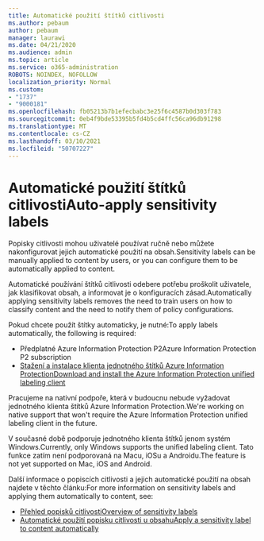 ```yaml
---
title: Automatické použití štítků citlivosti
ms.author: pebaum
author: pebaum
manager: laurawi
ms.date: 04/21/2020
ms.audience: admin
ms.topic: article
ms.service: o365-administration
ROBOTS: NOINDEX, NOFOLLOW
localization_priority: Normal
ms.custom:
- "1737"
- "9000181"
ms.openlocfilehash: fb05213b7b1efecbabc3e25f6c4587b0d303f783
ms.sourcegitcommit: 0eb4f9bde53395b5fd4b5cd4ffc56ca96db91298
ms.translationtype: MT
ms.contentlocale: cs-CZ
ms.lasthandoff: 03/10/2021
ms.locfileid: "50707227"
---
```

# <a name="auto-apply-sensitivity-labels"></a><span data-ttu-id="0f343-102">Automatické použití štítků citlivosti</span><span class="sxs-lookup"><span data-stu-id="0f343-102">Auto-apply sensitivity labels</span></span>

<span data-ttu-id="0f343-103">Popisky citlivosti mohou uživatelé používat ručně nebo můžete nakonfigurovat jejich automatické použití na obsah.</span><span class="sxs-lookup"><span data-stu-id="0f343-103">Sensitivity labels can be manually applied to content by users, or you can configure them to be automatically applied to content.</span></span>

<span data-ttu-id="0f343-104">Automatické používání štítků citlivosti odebere potřebu proškolit uživatele, jak klasifikovat obsah, a informovat je o konfiguracích zásad.</span><span class="sxs-lookup"><span data-stu-id="0f343-104">Automatically applying sensitivity labels removes the need to train users on how to classify content and the need to notify them of policy configurations.</span></span>

<span data-ttu-id="0f343-105">Pokud chcete použít štítky automaticky, je nutné:</span><span class="sxs-lookup"><span data-stu-id="0f343-105">To apply labels automatically, the following is required:</span></span>

- <span data-ttu-id="0f343-106">Předplatné Azure Information Protection P2</span><span class="sxs-lookup"><span data-stu-id="0f343-106">Azure Information Protection P2 subscription</span></span>
- [<span data-ttu-id="0f343-107">Stažení a instalace klienta jednotného štítků Azure Information Protection</span><span class="sxs-lookup"><span data-stu-id="0f343-107">Download and install the Azure Information Protection unified labeling client</span></span>](https://docs.microsoft.com/azure/information-protection/rms-client/install-unifiedlabelingclient-app)

<span data-ttu-id="0f343-108">Pracujeme na nativní podpoře, která v budoucnu nebude vyžadovat jednotného klienta štítků Azure Information Protection.</span><span class="sxs-lookup"><span data-stu-id="0f343-108">We're working on native support that won't require the Azure Information Protection unified labeling client in the future.</span></span>

<span data-ttu-id="0f343-109">V současné době podporuje jednotného klienta štítků jenom systém Windows.</span><span class="sxs-lookup"><span data-stu-id="0f343-109">Currently, only Windows supports the unified labeling client.</span></span>  <span data-ttu-id="0f343-110">Tato funkce zatím není podporovaná na Macu, iOSu a Androidu.</span><span class="sxs-lookup"><span data-stu-id="0f343-110">The feature is not yet supported on Mac, iOS and Android.</span></span>

<span data-ttu-id="0f343-111">Další informace o popiscích citlivosti a jejich automatické použití na obsah najdete v těchto článku:</span><span class="sxs-lookup"><span data-stu-id="0f343-111">For more information on sensitivity labels and applying them automatically to content,  see:</span></span>

- [<span data-ttu-id="0f343-112">Přehled popisků citlivosti</span><span class="sxs-lookup"><span data-stu-id="0f343-112">Overview of sensitivity labels</span></span>](https://docs.microsoft.com/microsoft-365/compliance/sensitivity-labels)
- [<span data-ttu-id="0f343-113">Automatické použití popisku citlivosti u obsahu</span><span class="sxs-lookup"><span data-stu-id="0f343-113">Apply a sensitivity label to content automatically</span></span>](https://docs.microsoft.com/microsoft-365/compliance/apply-sensitivity-label-automatically)